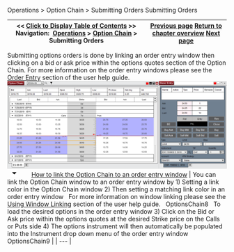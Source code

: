 ﻿
Operations \> Option Chain \> Submitting Orders
Submitting Orders

| \<\< [Click to Display Table of Contents](submitting_orders_option_chain.md) \>\> **Navigation:**     [Operations](operations-1.md) \> [Option Chain](option-chain-1.md) \> Submitting Orders | [Previous page](display_overview_option_chain-1.md) [Return to chapter overview](option-chain-1.md) [Next page](properties_option_chain-1.md) |
| --- | --- |
Submitting options orders is done by linking an order entry window then clicking on a bid or ask price within the options quotes section of the Option Chain. For more information on the order entry windows please see the [Order Entry](order_entry-1.md) section of the user help guide.
 
![OptionsChain7](optionschain7.png)
 
![tog_minus](tog_minus-1.gif)        [How to link the Option Chain to an order entry window](javascript:HMToggle('toggle','HowtolinktheOptionChaintoanorderentrywindow','HowtolinktheOptionChaintoanorderentrywindow_ICON'))
| You can link the Option Chain window to an order entry window by  1\) Setting a link color in the Option Chain window  2\) Then setting a matching link color in an order entry window   For more information on window linking please see the [Using Window Linking](linking_windows-1.md) section of the user help guide.   OptionsChain8   To load the desired options in the order entry window 3\) Click on the Bid or Ask price within the options quotes at the desired Strike price on the Calls or Puts side 4\) The options instrument will then automatically be populated into the Instrument drop down menu of the order entry window   OptionsChain9 |
| --- |
